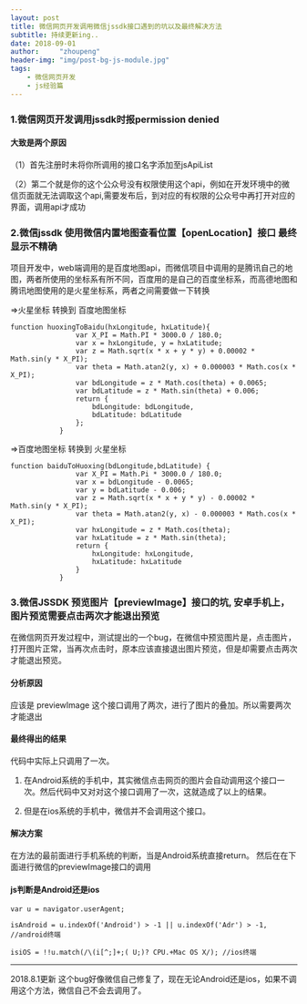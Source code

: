 ```yaml
---
layout: post
title: 微信网页开发调用微信jssdk接口遇到的坑以及最终解决方法 
subtitle: 持续更新ing..
date: 2018-09-01
author:     "zhoupeng"
header-img: "img/post-bg-js-module.jpg"
tags: 
    - 微信网页开发  
    - js经验篇
---
```


### 1.微信网页开发调用jssdk时报permission denied

#### 大致是两个原因

（1）首先注册时未将你所调用的接口名字添加至jsApiList

（2）第二个就是你的这个公众号没有权限使用这个api，例如在开发环境中的微信页面就无法调取这个api,需要发布后，到对应的有权限的公众号中再打开对应的界面，调用api才成功

### 2.微信jssdk 使用微信内置地图查看位置【openLocation】接口 最终显示不精确

项目开发中，web端调用的是百度地图api，而微信项目中调用的是腾讯自己的地图，两者所使用的坐标系有所不同，百度用的是自己的百度坐标系，而高德地图和腾讯地图使用的是火星坐标系，两者之间需要做一下转换

=>火星坐标 转换到 百度地图坐标

```
function huoxingToBaidu(hxLongitude, hxLatitude){  
                var X_PI = Math.PI * 3000.0 / 180.0;  
                var x = hxLongitude, y = hxLatitude;  
                var z = Math.sqrt(x * x + y * y) + 0.00002 * Math.sin(y * X_PI);  
                var theta = Math.atan2(y, x) + 0.000003 * Math.cos(x * X_PI);  
                var bdLongitude = z * Math.cos(theta) + 0.0065;  
                var bdLatitude = z * Math.sin(theta) + 0.006;  
                return {  
                    bdLongitude: bdLongitude,  
                    bdLatitude: bdLatitude  
                };  
            }  
```

=>百度地图坐标 转换到 火星坐标

```
function baiduToHuoxing(bdLongitude,bdLatitude) {  
                var X_PI = Math.Pi * 3000.0 / 180.0;  
                var x = bdLongitude - 0.0065;  
                var y = bdLatitude - 0.006;  
                var z = Math.sqrt(x * x + y * y) - 0.00002 * Math.sin(y * X_PI);  
                var theta = Math.atan2(y, x) - 0.000003 * Math.cos(x * X_PI);  
                var hxLongitude = z * Math.cos(theta);  
                var hxLatitude = z * Math.sin(theta);  
                return {  
                    hxLongitude: hxLongitude,  
                    hxLatitude: hxLatitude  
                }  
            }  
```

### 3.微信JSSDK 预览图片【previewImage】接口的坑, 安卓手机上，图片预览需要点击两次才能退出预览

在微信网页开发过程中，测试提出的一个bug，在微信中预览图片是，点击图片，打开图片正常，当再次点击时，原本应该直接退出图片预览，但是却需要点击两次才能退出预览。


#### 分析原因

应该是 previewImage 这个接口调用了两次，进行了图片的叠加。所以需要两次才能退出

#### 最终得出的结果

代码中实际上只调用了一次。

1. 在Android系统的手机中，其实微信点击网页的图片会自动调用这个接口一次。然后代码中又对对这个接口调用了一次，这就造成了以上的结果。

2. 但是在ios系统的手机中，微信并不会调用这个接口。

#### 解决方案

在方法的最前面进行手机系统的判断，当是Android系统直接return。
然后在在下面进行微信的previewImage接口的调用

#### js判断是Android还是ios

```
var u = navigator.userAgent;

isAndroid = u.indexOf('Android') > -1 || u.indexOf('Adr') > -1, //android终端

isiOS = !!u.match(/\(i[^;]+;( U;)? CPU.+Mac OS X/); //ios终端
```

--- 
2018.8.1更新
这个bug好像微信自己修复了，现在无论Android还是ios，如果不调用这个方法，微信自己不会去调用了。



